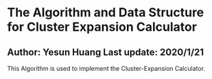 # The Algorithm and Data Structure for Cluster Expansion Calculator
## Author: Yesun Huang                      Last update: 2020/1/21

This Algorithm is used to implement the Cluster-Expansion Calculator.